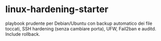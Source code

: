 # linux-hardening-starter
playbook prudente per Debian/Ubuntu con backup automatico dei file toccati, SSH hardening (senza cambiare porta), UFW, Fail2ban e auditd. Include rollback.
